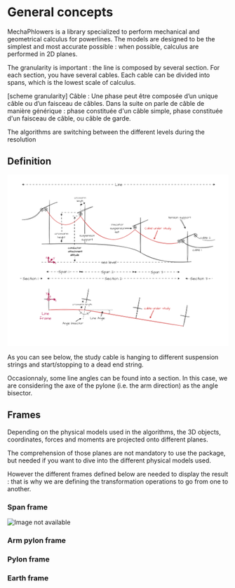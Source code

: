 # General concepts

MechaPhlowers is a library specialized to perform mechanical and geometrical calculus for powerlines. The models are designed to be the simplest and most accurate possible : when possible, calculus are performed in 2D planes.

The granularity is important : the line is composed by several section. For each section, you have several cables. Each cable can be divided into spans, which is the lowest scale of calculus.

[scheme granularity]
Câble : Une phase peut être composée d’un unique câble ou d’un faisceau de câbles. Dans la suite on parle de câble de manière générique : phase constituée d'un câble simple, phase constituée d'un faisceau de câble, ou câble de garde.

The algorithms are switching between the different levels during the resolution

## Definition

![Image not available](./assets/powerline_definitions.drawio.png "Powerlines definitions")

As you can see below, the study cable is hanging to different suspension strings and start/stopping to a dead end string.

Occasionnaly, some line angles can be found into a section. In this case, we are considering the axe of the pylone (i.e. the arm direction) as the angle bisector.

## Frames

Depending on the physical models used in the algorithms, the 3D objects, coordinates, forces and moments are projected onto different planes.

The comprehension of those planes are not mandatory to use the package, but needed if you want to dive into the different physical models used.

However the different frames defined below are needed to display the result : that is why we are defining the transformation operations to go from one to another.

### Span frame

![Image not available](./assets/span_frame.drawio.png "Span frame")

### Arm pylon frame


### Pylon frame


### Earth frame




